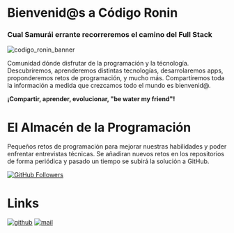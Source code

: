 # **Bienvenid@s a Código Ronin**
### Cual Samurái errante recorreremos el camino del Full Stack
![codigo_ronin_banner](https://user-images.githubusercontent.com/107611682/177037752-7cab5886-6b1e-45d2-830c-2b55c99338c9.png)

Comunidad dónde disfrutar de la programación y la técnología.
Descubriremos, aprenderemos distintas tecnologías, desarrolaremos apps, proponderemos retos de programación,  y mucho más.
Compartiremos toda la información a medida que crezcamos todo el mundo es bienvenid@.

**¡Compartir, aprender, evolucionar, "be water my friend"!**

# El Almacén de la Programación
Pequeños retos de programación para mejorar nuestras habilidades y poder enfrentar entrevistas técnicas.
Se añadiran nuevos retos en los repositorios de forma periódica y pasado un tiempo se subirá la solución a GitHub.

[![GitHub Followers](https://img.shields.io/github/stars/codigoRonin/retos-programacion?label=Repositorio%20-%20retos%20de%20programación&style=social)](https://github.com/codigoRonin/retos-programacion)

# Links
[![github](https://user-images.githubusercontent.com/107611682/177045555-1c65a1d0-d637-4025-be08-1198c4b6f8af.png)](https://github.com/codigoRonin)
[![mail](https://user-images.githubusercontent.com/107611682/177038913-61456b11-f273-4fdd-8909-89dd86710418.jpg)](mailto:codigoronin@gmail.com)




